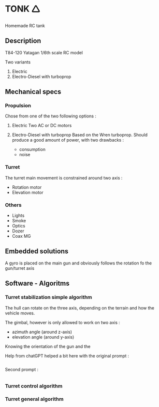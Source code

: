 # TONK 🛆
Homemade RC tank

## Description 

T84-120 Yatagan 
1/6th scale RC model

Two variants 
1) Electric
2) Electro-Diesel with turboprop

## Mechanical specs

### Propulsion

Chose from one of the two following options :

1) Electric
   Two AC or DC motors 

2) Electro-Diesel with turboprop
   Based on the Wren turboprop.
   Should produce a good amount of power, with two drawbacks :
   * consumption
   * noise

### Turret

The turret main movement is constrained around two axis :

* Rotation motor
* Elevation motor

### Others

* Lights
* Smoke
* Optics
* Dozer
* Coax MG

## Embedded solutions 

A gyro is placed on the main gun and obviously follows the rotation fo the gun/turret axis



## Software - Algoritms

### Turret stabilization simple algorithm

The hull can rotate on the three axis, depending on the terrain and how the vehicle moves.   

The gimbal, however is only allowed to work on two axis :
* azimuth angle (around z-axis)
* elevation angle (around y-axis)

Knowing the orientation of the gun and the 



Help from chatGPT helped a bit here with the original prompt :

```

```
Second prompt :
```

```

### Turret control algorithm

### Turret general algorithm
